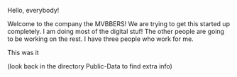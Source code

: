 Hello, everybody!

Welcome to the company the MVBBERS!
We are trying to get this started up completely.
I am doing most of the digital stuf!
The other people are going to be working on the rest.
I have three people who work for me.

This was it

(look back in the directory Public-Data to find extra info)
